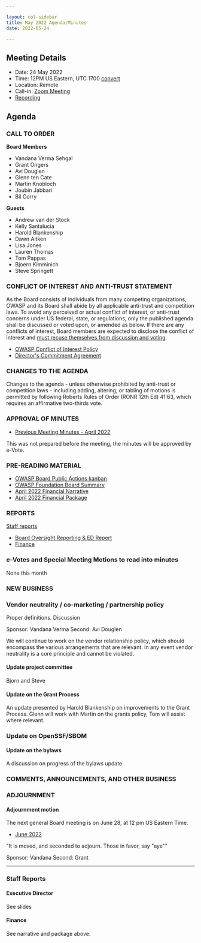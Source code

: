 ```yaml
---

layout: col-sidebar
title: May 2022 Agenda/Minutes
date: 2022-05-24

---
```


## Meeting Details

- Date: 24 May 2022
- Time: 12PM US Eastern, UTC 1700 [convert](https://www.timeanddate.com/worldclock/meetingdetails.html?year=2022&month=5&day=24&hour=17&min=0&sec=0&p1=398&p2=16&p3=110&p4=197&p5=217&p6=136&p7=179&p8=438)
- Location: Remote
- Call-in: [Zoom Meeting](https://us06web.zoom.us/j/83392905205?pwd=bXpFOG1oSEMwUTJBTjlQMzVsT1FQdz09)
- [Recording](https://drive.google.com/file/d/19TeVV-N6q9k8iCyyDiUa_Z31-8lhokQ3/view?usp=sharing)


## Agenda

### CALL TO ORDER

**Board Members**

- Vandana Verma Sehgal
- Grant Ongers
- Avi Douglen
- Glenn ten Cate
- Martin Knobloch
- Joubin Jabbari
- Bil Corry

**Guests**

- Andrew van der Stock
- Kelly Santalucia
- Harold Blankenship
- Dawn Aitken
- Lisa Jones
- Lauren Thomas
- Tom Pappas
- Bjoern Kimminich 
- Steve Springett

### CONFLICT OF INTEREST AND ANTI-TRUST STATEMENT

As the Board consists of individuals from many competing organizations, OWASP and its Board shall abide by all applicable anti-trust and competition laws. To avoid any perceived or actual conflict of interest, or anti-trust concerns under US federal, state, or regulations, only the published agenda shall be discussed or voted upon, or amended as below. If there are any conflicts of interest, Board members are expected to disclose the conflict of interest and [must recuse themselves from discussion and voting](https://owasp.org/www-policy/legal/bylaws#section-702-disclosure-required).

- [OWASP Conflict of Interest Policy](https://owasp.org/www-policy/operational/conflict-of-interest)
- [Director's Commitment Agreement](https://owasp.org/www-policy/legal/directors-committment-agreement)

### CHANGES TO THE AGENDA

Changes to the agenda - unless otherwise prohibited by anti-trust or competition laws - including adding, altering, or tabling of motions is permitted by following Roberts Rules of Order (RONR 12th Ed) 41:63, which requires an affirmative two-thirds vote.

### APPROVAL OF MINUTES

- [Previous Meeting Minutes - April 2022](/www-board/meetings-historical/202204) 

This was not prepared before the meeting, the minutes will be approved by e-Vote. 

### PRE-READING MATERIAL

- [OWASP Board Public Actions kanban](https://github.com/OWASP/www-board/projects/1)
- [OWASP Foundation Board Summary](https://docs.google.com/presentation/d/1RjYAfrQHBmlRbNwTqJcJxO6qUnOos9vZ3yC091fyLIQ/edit?usp=sharing)
- [April 2022 Financial Narrative](/attachments/202205-finance-narrative.docx)
- [April 2022 Financial Package](/attachments/202205-finance-package.xlsx)

### REPORTS

[Staff reports](#staff-reports)

- [Board Oversight Reporting & ED Report](#executive-director)
- [Finance](#finance)

### e-Votes and Special Meeting Motions to read into minutes

None this month

### NEW BUSINESS

### Vendor neutrality / co-marketing / partnership policy

Proper definitions. Discussion

Sponsor: Vandana Verma
Second: Avi Douglen

We will continue to work on the vendor relationship policy, which should encompass the various arrangements that are relevant. 
In any event vendor neutrality is a core principle and cannot be violated. 


#### Update project committee

Bjorn and Steve

#### Update on the Grant Process

An update presented by Harold Blankenship on improvements to the Grant Process.
Glenn will work with Martin on the grants policy, Tom will assist where relevant.

### Update on OpenSSF/SBOM

#### Update on the bylaws

A discussion on progress of the bylaws update.

### COMMENTS, ANNOUNCEMENTS, AND OTHER BUSINESS

### ADJOURNMENT

#### Adjournment motion

The next general Board meeting is on June 28, at 12 pm US Eastern Time.

- [June 2022](https://owasp.org/www-board/meetings/202206.html)

"It is moved, and seconded to adjourn. Those in favor, say "aye""

Sponsor: Vandana
Second: Grant

***

### Staff Reports

#### Executive Director

See slides

#### Finance

See narrative and package above.

